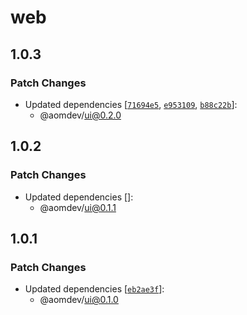 # web

## 1.0.3

### Patch Changes

- Updated dependencies [[`71694e5`](https://github.com/Active-Outre-Mer-Dev/aom/commit/71694e555c6a4468f809c529231eda922661fbf8), [`e953109`](https://github.com/Active-Outre-Mer-Dev/aom/commit/e953109d37c8f636cb035ea8593c52a2ea3aaa35), [`b88c22b`](https://github.com/Active-Outre-Mer-Dev/aom/commit/b88c22b92c2c7460c80f4f03c2089e9d1d88dece)]:
  - @aomdev/ui@0.2.0

## 1.0.2

### Patch Changes

- Updated dependencies []:
  - @aomdev/ui@0.1.1

## 1.0.1

### Patch Changes

- Updated dependencies [[`eb2ae3f`](https://github.com/Active-Outre-Mer-Dev/aom/commit/eb2ae3f6d268d6461d70101efa0c972a74b4f814)]:
  - @aomdev/ui@0.1.0
